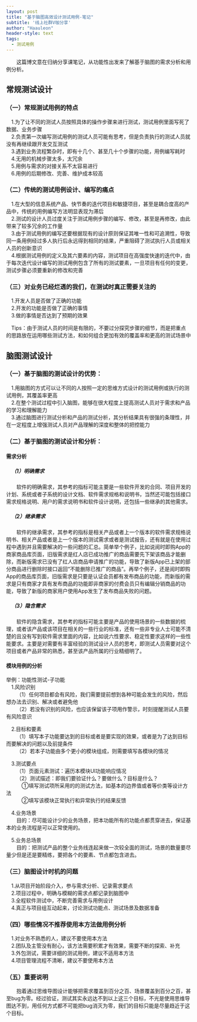 ```yaml
---
layout: post
title: "基于脑图高效设计测试用例-笔记"
subtitle: '线上社群V咖分享'
author: "Haauleon"
header-style: text
tags:
  - 测试用例
---
```


&emsp;&emsp;这篇博文意在归纳分享课笔记，从功能性出发来了解基于脑图的需求分析和用例分析。




## 常规测试设计
### （一）常规测试用例的特点         
&emsp;1.为了让不同的测试人员按照具体的操作步骤来进行测试，测试用例里面写死了数据、业务步骤           
&emsp;2.负责第一次编写测试用例的测试人员可能有思考，但是负责执行的测试人员就没有再继续跟开发交互测试           
&emsp;3.遇到业务流程繁杂时，即有十几个、甚至几十个步骤的功能，用例编写耗时          
&emsp;4.无用的机械步骤太多，太冗余        
&emsp;5.用例与需求的对接关系不太容易进行           
&emsp;6.用例的后期修改、完善、维护成本较高              


### （二）传统的测试用例设计、编写的痛点               
&emsp;1.在大型的信息系统产品、快节奏的迭代项目和敏捷项目，甚至是耦合度高的产品中，传统的用例编写方法明显表现为滞后              
&emsp;2.测试的设计人员过度关注于测试用例步骤的编写、修改，甚至是再修改，由此带来了较多冗余的工作量           
&emsp;3.由于测试用例的编写还要根据现有的设计原则保证其唯一性和可追溯性，导致同一条用例经过多人执行后永远得到相同的结果，严重阻碍了测试执行人员或相关人员的创新意识            
&emsp;4.根据测试用例的定义及其六要素的内容，测试项目在高强度快速的迭代中，由于每次迭代设计编写的测试用例包含了所有的测试要素，一旦项目有任何的变更，测试步骤必须要重新的修改和完善           


### （三）对业务已经烂透的我们，在测试时真正需要关注的            
&emsp;1.开发人员是否做了正确的功能       
&emsp;2.开发的功能是否做了正确的事情           
&emsp;3.做的事情是否达到了预期的效果    

&emsp;Tips：由于测试人员的时间是有限的，不要过分探究步骤的细节，而是把重点的思路放在运用哪些测试方法，和如何组合更加有效的覆盖率和更高的测试场景中        

## 脑图测试设计          
### （一）基于脑图的测试设计的优势：       
&emsp;1.用脑图的方式可以让不同的人按照一定的思维方式设计的测试用例或执行的测试用例，其覆盖率更高           
&emsp;2.在整个测试过程中引入脑图，能够在很大程度上提高测试人员对于需求和产品的学习和理解能力          
&emsp;3.通过脑图进行测试分析和产品的测试分析，其分析结果具有很强的条理性，并在一定程度上增强测试人员对产品理解的深度和整体的把控能力             


### （二）基于脑图的测试设计和分析：         
#### 需求分析      
##### &emsp;（1）明确需求       
&emsp;&emsp;软件的明确需求，其参考的指标可能主要是一些软件开发的合同、项目开发的计划、系统或者子系统的设计文档、软件需求规格和说明书，当然还可能包括接口需求规格说明、用户的需求说明书和软件设计说明，还包括一些继承的其他需求。          

##### &emsp;（2）继承需求      
&emsp;&emsp;软件的继承需求，其参考的指标是相关产品或者上一个版本的软件需求规格说明书、相关产品或者是上一个版本的测试需求或者是测试报告，还有就是在使用过程中遇到并且需要解决的一些问题的汇总。简单举个例子，比如说阅时即购App的商家商品库页面，旧版需求是红人店已成功推广的商品需要先下架该商品才能删除，而新版需求已没有了红人店商品申请推广的功能，导致了新版App已上架的部分商品进行删除时接口返回“不能删除已推广的商品”。再举个例子，还是阅时即购App的商品库页面，旧版需求是只要是认证会员都有发布商品的功能，而新版的需求是只有商家才具有发布商品的功能即非商家的付费会员只有编辑分销商品的功能，导致了新版的商家用户使用App发生了发布商品失败的问题。           

##### &emsp;（3）隐含需求        
&emsp;&emsp;软件的隐含需求，其参考的指标可能主要是产品的使用场景的一些数据的梳理，或者该产品或该项目在相关的一些行业的标准，还有一些非专业人士可能不清楚的且没有写到软件需求里面的内容，比如说六性要求、稳定性要求这样的一些性能要求。主要是对需要有丰富经验的测试设计人员的思考，即测试人员需要对这个项目或者产品非常的熟悉，甚至该产品所属的行业精细明了。        


#### 模块用例的分析       

举例：功能性测试-子功能            
&emsp;1.风险识别      
&emsp;&emsp;（1）任何项目都会有风险，我们需要提前想到各种可能会发生的风险，然后想办法去识别、解决或者避免他       
&emsp;&emsp;（2）若没有识别的风险，也应该保留该子项用作警示，时刻提醒测试人员要有风险意识      

&emsp;2.目标和要素            
&emsp;&emsp;（1）填写本子功能要达到的目标或者是要实现的效果，或者是为了达到目标而要解决的问题以及前提条件            
&emsp;&emsp;（2）若本子功能由多个更小的模块组成，则需要填写各模块的情况         

&emsp;3.测试要点      
&emsp;&emsp;（1）页面元素测试：遍历本模块UI功能响应情况       
&emsp;&emsp;（2）测试描述：即我们要验证什么？要做什么？目标是什么？       
&emsp;&emsp;&emsp;①填写测试项所采用的的测试方法，如基本的边界值或者等价类等设计方法       
&emsp;&emsp;&emsp;②填写该模块正常执行和异常执行的结果反馈

&emsp;4.业务场景       
&emsp;&emsp;目的：尽可能设计少的业务场景，把本功能所有的功能点都贯穿进去，保证基本的业务流程是可以正常使用的。                       

&emsp;5.业务总场景         
&emsp;&emsp;目的：把测试产品的整个业务线连起来做一次较全面的测试，场景的数量要尽量少但是还是要精练，要把各个的要素、节点都包含进去。         


### （三）脑图设计时机的问题   
&emsp;1.从项目开始阶段介入，参与需求分析、记录需求要点     
&emsp;2.项目过程中，明确与模糊的需求点都记录到脑图中      
&emsp;3.全程软件测试中，不断完善需求与用例设计    
&emsp;4.真正与项目组互动起来，讨论测试功能点、测试场景及数据准备       


### （四）哪些情况不推荐使用本方法做用例分析       
&emsp;1.对业务不熟悉的人，建议不要使用本方法    
&emsp;2.团队及主管没有耐心，该方法需要积累才有效果，需要不断的探索、补充      
&emsp;3.外包测试，需要详细的测试用例，建议不适用本方法     
&emsp;4.项目管理流程不清晰，建议不要使用本方法        


### （五）重要说明     
&emsp;&emsp;抱着通过思维导图设计能够把需求覆盖到百分之百、场景覆盖到百分之百，甚至bug为零。经过验证，测试其实永远达不到以上这三个目标，不光是使用思维导图达不到，用任何方式都不可能把bug消灭为零，我们的目标只能是尽量趋近于这个目标。